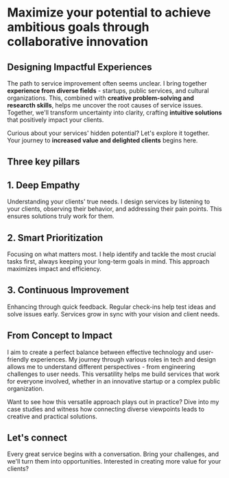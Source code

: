 # Maximize your potential to achieve ambitious goals through collaborative innovation

## Designing Impactful Experiences

The path to service improvement often seems unclear. I bring together **experience from diverse fields** - startups, public services, and cultural organizations. This, combined with **creative problem-solving and researcth skills**, helps me uncover the root causes of service issues. Together, we'll transform uncertainty into clarity, crafting **intuitive solutions** that positively impact your clients.

Curious about your services' hidden potential? Let's explore it together. Your journey to **increased value and delighted clients** begins here.

## Three key pillars

## 1. Deep Empathy 

Understanding your clients' true needs. I design services by listening to your clients, observing their behavior, and addressing their pain points. This ensures solutions truly work for them.

## 2. Smart Prioritization

Focusing on what matters most. I help identify and tackle the most crucial tasks first, always keeping your long-term goals in mind. This approach maximizes impact and efficiency.

## 3. Continuous Improvement

Enhancing through quick feedback. Regular check-ins help test ideas and solve issues early. Services grow in sync with your vision and client needs.

## From Concept to Impact

I aim to create a perfect balance between effective technology and user-friendly experiences. My journey through various roles in tech and design allows me to understand different perspectives - from engineering challenges to user needs. This versatility helps me build services that work for everyone involved, whether in an innovative startup or a complex public organization.

Want to see how this versatile approach plays out in practice? Dive into my case studies and witness how connecting diverse viewpoints leads to creative and practical solutions.

## Let's connect

Every great service begins with a conversation. Bring your challenges, and we'll turn them into opportunities. Interested in creating more value for your clients?